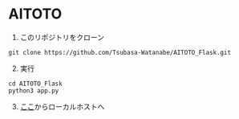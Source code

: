 # AITOTO

1. このリポジトリをクローン
```
git clone https://github.com/Tsubasa-Watanabe/AITOTO_Flask.git
```

2. 実行
```
cd AITOTO_Flask
python3 app.py
```

3. [ここ](http://127.0.0.1:5000)からローカルホストへ
